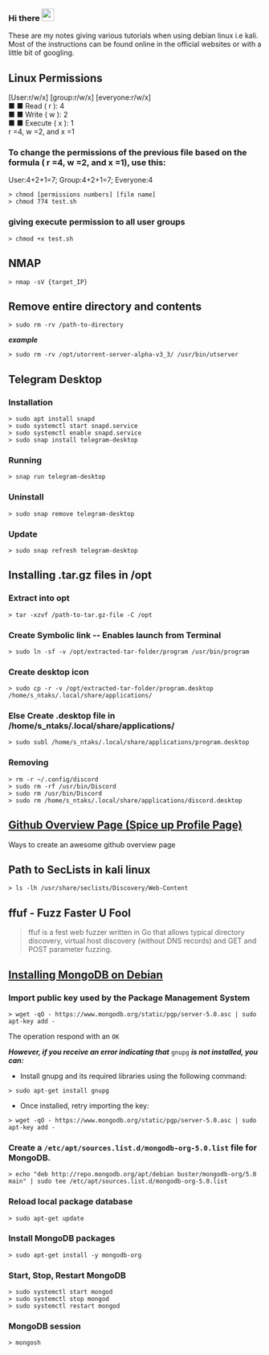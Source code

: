 ### Hi there <img src="https://media.giphy.com/media/hvRJCLFzcasrR4ia7z/giphy.gif" width="25px">
These are my notes giving various tutorials when using debian linux i.e kali. Most of the instructions can be found online in the official websites or with a little bit of googling.

## Linux Permissions
[User:r/w/x] [group:r/w/x] [everyone:r/w/x]  
■ ■ Read ( r ): 4  
■ ■ Write ( w ): 2  
■ ■ Execute ( x ): 1  
r =4, w =2, and x =1  

### To change the permissions of the previous file based on the formula ( r =4, w =2, and x =1), use this:
User:4+2+1=7; Group:4+2+1=7; Everyone:4
```console
> chmod [permissions numbers] [file name]
> chmod 774 test.sh
```

### giving execute permission to all user groups
```console
> chmod +x test.sh
```


## NMAP
```console
> nmap -sV {target_IP}
```


## Remove entire directory and contents
```console
> sudo rm -rv /path-to-directory
```
***example***
```console
> sudo rm -rv /opt/utorrent-server-alpha-v3_3/ /usr/bin/utserver
```


## Telegram Desktop
### Installation
```console
> sudo apt install snapd
> sudo systemctl start snapd.service
> sudo systemctl enable snapd.service
> sudo snap install telegram-desktop
```
### Running
```console
> snap run telegram-desktop
```
### Uninstall
```console
> sudo snap remove telegram-desktop
```
### Update
```console
> sudo snap refresh telegram-desktop
```


## Installing .tar.gz files in /opt
### Extract into opt
```console
> tar -xzvf /path-to-tar.gz-file -C /opt
```
### Create Symbolic link -- Enables launch from Terminal
```console
> sudo ln -sf -v /opt/extracted-tar-folder/program /usr/bin/program
```
### Create desktop icon
```console
> sudo cp -r -v /opt/extracted-tar-folder/program.desktop /home/s_ntaks/.local/share/applications/
```
### Else Create .desktop file in **/home/s_ntaks/.local/share/applications/**
```console
> sudo subl /home/s_ntaks/.local/share/applications/program.desktop
```
### Removing
```console
> rm -r ~/.config/discord
> sudo rm -rf /usr/bin/Discord
> sudo rm /usr/bin/Discord
> sudo rm /home/s_ntaks/.local/share/applications/discord.desktop
```


## [Github Overview Page (Spice up Profile Page)](https://betterprogramming.pub/3-steps-to-improve-your-github-overview-page-950c64d4d465)
Ways to create an awesome github overview page


## Path to SecLists in kali linux
```console
> ls -lh /usr/share/seclists/Discovery/Web-Content
```


## ffuf - Fuzz Faster U Fool
> ffuf is a fest web fuzzer written in Go that allows typical directory discovery, virtual host discovery (without DNS records) and GET and POST parameter fuzzing.



## [Installing MongoDB on Debian](https://docs.mongodb.com/manual/tutorial/install-mongodb-on-debian/)
### Import public key used by the Package Management System
```console
> wget -qO - https://www.mongodb.org/static/pgp/server-5.0.asc | sudo apt-key add -
```
The operation respond with an ```OK```

***However, if you receive an error indicating that*** ```gnupg``` ***is not installed, you can:***
 - Install gnupg and its required libraries using the following command:

```console
> sudo apt-get install gnupg
```

- Once installed, retry importing the key:

```console
> wget -qO - https://www.mongodb.org/static/pgp/server-5.0.asc | sudo apt-key add -
```

### Create a ```/etc/apt/sources.list.d/mongodb-org-5.0.list``` file for MongoDB.
```console
> echo "deb http://repo.mongodb.org/apt/debian buster/mongodb-org/5.0 main" | sudo tee /etc/apt/sources.list.d/mongodb-org-5.0.list
```

### Reload local package database
```console
> sudo apt-get update
```

### Install MongoDB packages
```console
> sudo apt-get install -y mongodb-org
```

### Start, Stop, Restart MongoDB
```console
> sudo systemctl start mongod
> sudo systemctl stop mongod
> sudo systemctl restart mongod
```

### MongoDB session
```console
> mongosh
```
